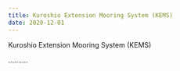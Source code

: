 ```yaml
---
title: Kuroshio Extension Mooring System (KEMS)
date: 2020-12-01
---
```


Kuroshio Extension Mooring System (KEMS)

<!--more-->

..........
